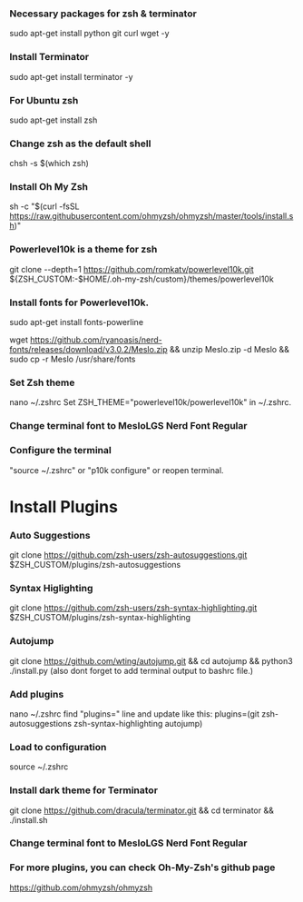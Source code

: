 ### Necessary packages for zsh & terminator
sudo apt-get install python git curl wget -y
### Install Terminator
sudo apt-get install terminator -y
### For Ubuntu zsh
sudo apt-get install zsh
### Change zsh as the default shell
chsh -s $(which zsh)
### Install Oh My Zsh
sh -c "$(curl -fsSL https://raw.githubusercontent.com/ohmyzsh/ohmyzsh/master/tools/install.sh)"
### Powerlevel10k is a theme for zsh
git clone --depth=1 https://github.com/romkatv/powerlevel10k.git ${ZSH_CUSTOM:-$HOME/.oh-my-zsh/custom}/themes/powerlevel10k
### Install fonts for Powerlevel10k.
sudo apt-get install fonts-powerline

wget https://github.com/ryanoasis/nerd-fonts/releases/download/v3.0.2/Meslo.zip &&
unzip Meslo.zip -d Meslo && sudo cp -r Meslo /usr/share/fonts
### Set Zsh theme
nano ~/.zshrc
Set ZSH_THEME="powerlevel10k/powerlevel10k" in ~/.zshrc.
### Change terminal font to MesloLGS Nerd Font Regular
### Configure the terminal
"source ~/.zshrc" or "p10k configure" or reopen terminal.
# Install Plugins
### Auto Suggestions
git clone https://github.com/zsh-users/zsh-autosuggestions.git $ZSH_CUSTOM/plugins/zsh-autosuggestions
### Syntax Higlighting
git clone https://github.com/zsh-users/zsh-syntax-highlighting.git $ZSH_CUSTOM/plugins/zsh-syntax-highlighting
### Autojump
git clone https://github.com/wting/autojump.git && cd autojump && python3 ./install.py
(also dont forget to add terminal output to bashrc file.)
### Add plugins
nano ~/.zshrc
find "plugins=" line and update like this:
plugins=(git zsh-autosuggestions zsh-syntax-highlighting autojump)
### Load to configuration
source ~/.zshrc
### Install dark theme for Terminator
git clone https://github.com/dracula/terminator.git && cd terminator && ./install.sh
### Change terminal font to MesloLGS Nerd Font Regular
### For more plugins, you can check Oh-My-Zsh's github page
https://github.com/ohmyzsh/ohmyzsh
